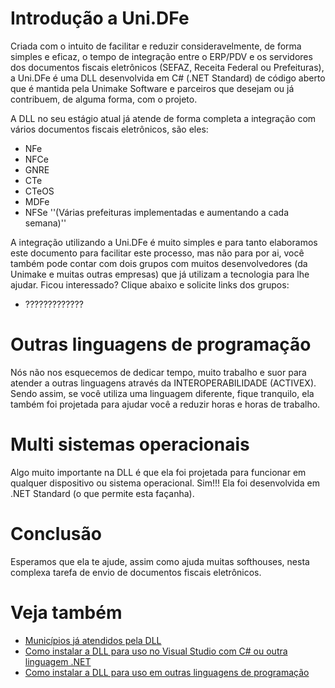 # Introdução a Uni.DFe 

Criada com o intuito de facilitar e reduzir consideravelmente, de forma simples e eficaz, o tempo de integração entre o ERP/PDV e os servidores dos documentos fiscais eletrônicos (SEFAZ, Receita Federal ou Prefeituras), a Uni.DFe é uma DLL desenvolvida em C# (.NET Standard) de código aberto que é mantida pela Unimake Software e parceiros que desejam ou já contribuem, de alguma forma, com o projeto.

A DLL no seu estágio atual já atende de forma completa a integração com vários documentos fiscais eletrônicos, são eles:

* NFe
* NFCe
* GNRE
* CTe
* CTeOS
* MDFe
* NFSe ''(Várias prefeituras implementadas e aumentando a cada semana)''

A integração utilizando a Uni.DFe é muito simples e para tanto elaboramos este documento para facilitar este processo, mas não para por ai, você também pode contar com dois grupos com muitos desenvolvedores (da Unimake e muitas outras empresas) que já utilizam a tecnologia para lhe ajudar. Ficou interessado? Clique abaixo e solicite links dos grupos:

* ?????????????

# Outras linguagens de programação

Nós não nos esquecemos de dedicar tempo, muito trabalho e suor para atender a outras linguagens através da INTEROPERABILIDADE (ACTIVEX). Sendo assim, se você utiliza uma linguagem diferente, fique tranquilo, ela também foi projetada para ajudar você a reduzir horas e horas de trabalho.

# Multi sistemas operacionais

Algo muito importante na DLL é que ela foi projetada para funcionar em qualquer dispositivo ou sistema operacional. Sim!!! Ela foi desenvolvida em .NET Standard (o que permite esta façanha).

# Conclusão

Esperamos que ela te ajude, assim como ajuda muitas softhouses, nesta complexa tarefa de envio de documentos fiscais eletrônicos.

# Veja também

* [Municípios já atendidos pela DLL](https://wiki.unimake.com.br/index.php/Manuais:Uni.DFe/MunicipiosDLL)
* [Como instalar a DLL para uso no Visual Studio com C# ou outra linguagem .NET](https://wiki.unimake.com.br/index.php/Manuais:Uni.DFe/InstalandoDLLVS)
* [Como instalar a DLL para uso em outras linguagens de programação]()

